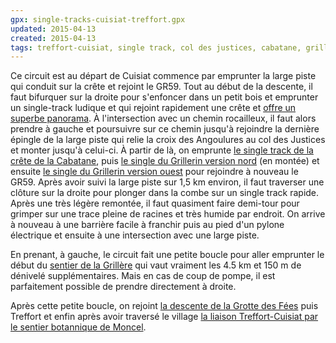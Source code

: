 ```yaml
---
gpx: single-tracks-cuisiat-treffort.gpx
updated: 2015-04-13
created: 2015-04-13
tags: treffort-cuisiat, single track, col des justices, cabatane, grillerin, croix des angoulures, grotte des fées, moncel, grillère, gr59
---
```


Ce circuit est au départ de Cuisiat commence par emprunter la large piste qui
conduit sur la crête et rejoint le GR59. Tout au début de la descente, il faut
bifurquer sur la droite pour s'enfoncer dans un petit bois et emprunter un
single-track ludique et qui rejoint rapidement une crête et [offre un superbe
panorama](/photos/crete-terres-caussales/). À l'intersection avec un chemin
rocailleux, il faut alors prendre à gauche et poursuivre sur ce chemin jusqu'à
rejoindre la dernière épingle de la large piste qui relie la croix des
Angoulures au col des Justices et monter jusqu'à celui-ci. À partir de là, on
emprunte [le single track de la crête de la
Cabatane](/single-tracks/crete-de-la-cabatane/), puis [le single du Grillerin
version nord](/single-tracks/single-du-grillerin-nord/) (en montée) et ensuite
[le single du Grillerin version
ouest](/single-tracks/single-du-grillerin-ouest/) pour rejoindre à nouveau le
GR59. Après avoir suivi la large piste sur 1,5&nbsp;km environ, il faut traverser une clôture
sur la droite pour plonger dans la combe sur un single track rapide.
Après une très légère remontée, il faut quasiment faire demi-tour pour grimper
sur une trace pleine de racines et très humide par endroit. On arrive à nouveau
à une barrière facile à franchir puis au pied d'un pylone électrique et ensuite
à une intersection avec une large piste.

En prenant, à gauche, le circuit fait une petite boucle pour aller emprunter le
début du [sentier de la
Grillère](/single-tracks/sentier-la-grillere-meillonnas/) qui vaut vraiment les
4.5&nbsp;km et 150&nbsp;m de dénivelé supplémentaires. Mais en cas de coup de
pompe, il est parfaitement possible de prendre directement à droite.

Après cette petite boucle, on rejoint [la descente de la Grotte des
Fées](/single-tracks/descente-grotte-des-fees/) puis Treffort et enfin après
avoir traversé le village [la liaison Treffort-Cuisiat par le sentier botannique
de Moncel](/single-tracks/moncel-sentier-botanique/).

